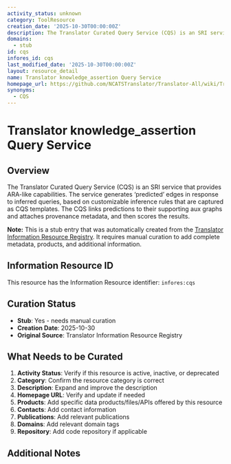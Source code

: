 ```yaml
---
activity_status: unknown
category: ToolResource
creation_date: '2025-10-30T00:00:00Z'
description: The Translator Curated Query Service (CQS) is an SRI service that provides ARA-like capabilities. The service generates ‘predicted’ edges in response to inferred queries, based on customizable inference rules that are captured as CQS templates. The CQS links predictions to their supporting aux graphs and attaches provenance metadata, and then scores the results.
domains:
  - stub
id: cqs
infores_id: cqs
last_modified_date: '2025-10-30T00:00:00Z'
layout: resource_detail
name: Translator knowledge_assertion Query Service
homepage_url: https://github.com/NCATSTranslator/Translator-All/wiki/Translator-Curated-Query-Service
synonyms:
  - CQS
---
```


# Translator knowledge_assertion Query Service

## Overview

The Translator Curated Query Service (CQS) is an SRI service that provides ARA-like capabilities. The service generates ‘predicted’ edges in response to inferred queries, based on customizable inference rules that are captured as CQS templates. The CQS links predictions to their supporting aux graphs and attaches provenance metadata, and then scores the results.

**Note:** This is a stub entry that was automatically created from the [Translator Information Resource Registry](https://biolink.github.io/information-resource-registry/). It requires manual curation to add complete metadata, products, and additional information.

## Information Resource ID

This resource has the Information Resource identifier: `infores:cqs`

## Curation Status

- **Stub**: Yes - needs manual curation
- **Creation Date**: 2025-10-30
- **Original Source**: Translator Information Resource Registry

## What Needs to be Curated

1. **Activity Status**: Verify if this resource is active, inactive, or deprecated
2. **Category**: Confirm the resource category is correct
3. **Description**: Expand and improve the description
4. **Homepage URL**: Verify and update if needed
5. **Products**: Add specific data products/files/APIs offered by this resource
6. **Contacts**: Add contact information
7. **Publications**: Add relevant publications
8. **Domains**: Add relevant domain tags
9. **Repository**: Add code repository if applicable

## Additional Notes
